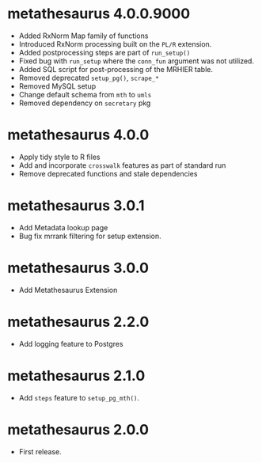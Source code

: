 # metathesaurus 4.0.0.9000   

* Added RxNorm Map family of functions  
* Introduced RxNorm processing built on the `PL/R` 
extension.  
* Added postprocessing steps are part of `run_setup()`  
* Fixed bug with `run_setup` where the `conn_fun` argument 
was not utilized.  
* Added SQL script for post-processing of the MRHIER 
table. 
* Removed deprecated `setup_pg()`, `scrape_*`  
* Removed MySQL setup  
* Change default schema from `mth` to `umls`  
* Removed dependency on `secretary` pkg  

# metathesaurus 4.0.0  

* Apply tidy style to R files  
* Add and incorporate `crosswalk` features 
as part of standard run   
* Remove deprecated functions and stale dependencies  


# metathesaurus 3.0.1  

* Add Metadata lookup page    
* Bug fix mrrank filtering for setup extension.  


# metathesaurus 3.0.0  

* Add Metathesaurus Extension  


# metathesaurus 2.2.0  

* Add logging feature to Postgres  

# metathesaurus 2.1.0  

* Add `steps` feature to `setup_pg_mth()`.  

# metathesaurus 2.0.0

* First release.  
